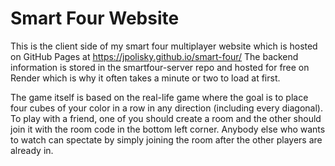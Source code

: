 # Smart Four Website
This is the client side of my smart four multiplayer website which is hosted on GitHub Pages at https://jpolisky.github.io/smart-four/
The backend information is stored in the smartfour-server repo and hosted for free on Render which is why it often takes a minute or two to load at first.

The game itself is based on the real-life game where the goal is to place four cubes of your color in a row in any direction (including every diagonal).
To play with a friend, one of you should create a room and the other should join it with the room code in the bottom left corner.
Anybody else who wants to watch can spectate by simply joining the room after the other players are already in.
